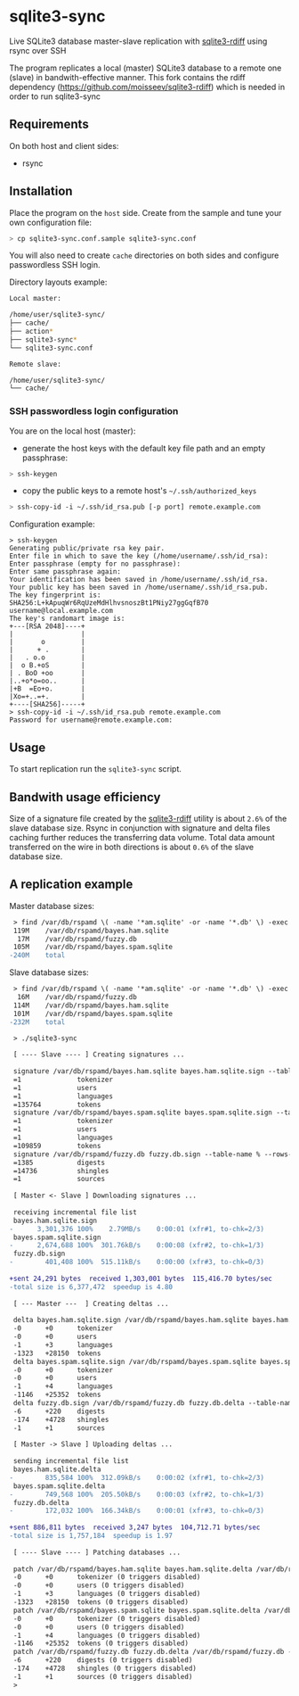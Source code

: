 # sqlite3-sync
Live SQLite3 database master-slave replication with [sqlite3-rdiff](https://github.com/moisseev/sqlite3-rdiff) using rsync over SSH

The program replicates a local (master) SQLite3 database to a remote one (slave) in bandwith-effective manner.
This fork contains the rdiff dependency (https://github.com/moisseev/sqlite3-rdiff) which is needed in order to run sqlite3-sync

## Requirements

On both host and client sides:
- rsync

## Installation

Place the program on the `host` side. Create from the sample and tune your own configuration file:
```sh
> cp sqlite3-sync.conf.sample sqlite3-sync.conf
```
You will also need to create `cache` directories on both sides and configure passwordless SSH login.

Directory layouts example:

```sh
Local master:

/home/user/sqlite3-sync/
├── cache/
├── action*
├── sqlite3-sync*
└── sqlite3-sync.conf

Remote slave:

/home/user/sqlite3-sync/
└── cache/
```

### SSH passwordless login configuration

You are on the local host (master):

* generate the host keys with the default key file path and an empty passphrase:
 ```sh
 > ssh-keygen
 ```

* copy the public keys to a remote host's `~/.ssh/authorized_keys`
 ```sh
 > ssh-copy-id -i ~/.ssh/id_rsa.pub [-p port] remote.example.com
 ```

Configuration example:

```
> ssh-keygen
Generating public/private rsa key pair.
Enter file in which to save the key (/home/username/.ssh/id_rsa):
Enter passphrase (empty for no passphrase):
Enter same passphrase again:
Your identification has been saved in /home/username/.ssh/id_rsa.
Your public key has been saved in /home/username/.ssh/id_rsa.pub.
The key fingerprint is:
SHA256:L+kApuqWr6RqUzeMdHlhvsnoszBt1PNiy27ggGqfB70 username@local.example.com
The key's randomart image is:
+---[RSA 2048]----+
|                 |
|       o         |
|      + .        |
|   . o.o         |
|  o B.+oS        |
| . BoO +oo       |
|..+o*o=oo..      |
|+B  =Eo+o.       |
|Xo=+..=+.        |
+----[SHA256]-----+
> ssh-copy-id -i ~/.ssh/id_rsa.pub remote.example.com
Password for username@remote.example.com:
```

## Usage

To start replication run the `sqlite3-sync` script.

## Bandwith usage efficiency

Size of a signature file created by the [sqlite3-rdiff](https://github.com/moisseev/sqlite3-rdiff) utility is about `2.6%` of the slave database size. Rsync in conjunction with signature and delta files caching further reduces the transferring data volume. Total data amount transferred on the wire in both directions is about `0.6%` of the slave database size.

## A replication example

Master database sizes:
```diff
 > find /var/db/rspamd \( -name '*am.sqlite' -or -name '*.db' \) -exec du -shc {} +
 119M    /var/db/rspamd/bayes.ham.sqlite
  17M    /var/db/rspamd/fuzzy.db
 105M    /var/db/rspamd/bayes.spam.sqlite
-240M    total
```
Slave database sizes:
```diff
 > find /var/db/rspamd \( -name '*am.sqlite' -or -name '*.db' \) -exec du -shc {} +
  16M    /var/db/rspamd/fuzzy.db
 114M    /var/db/rspamd/bayes.ham.sqlite
 101M    /var/db/rspamd/bayes.spam.sqlite
-232M    total
```
```diff
 > ./sqlite3-sync
 
 [ ---- Slave ---- ] Creating signatures ...
 
 signature /var/db/rspamd/bayes.ham.sqlite bayes.ham.sqlite.sign --table-name % --rows-per-hash 18
 =1              tokenizer
 =1              users
 =1              languages
 =135764         tokens
 signature /var/db/rspamd/bayes.spam.sqlite bayes.spam.sqlite.sign --table-name % --rows-per-hash 18
 =1              tokenizer
 =1              users
 =1              languages
 =109859         tokens
 signature /var/db/rspamd/fuzzy.db fuzzy.db.sign --table-name % --rows-per-hash 18
 =1385           digests
 =14736          shingles
 =1              sources
 
 [ Master <- Slave ] Downloading signatures ...
 
 receiving incremental file list
 bayes.ham.sqlite.sign
-      3,301,376 100%    2.79MB/s    0:00:01 (xfr#1, to-chk=2/3)
 bayes.spam.sqlite.sign
-      2,674,688 100%  301.76kB/s    0:00:08 (xfr#2, to-chk=1/3)
 fuzzy.db.sign
-        401,408 100%  515.11kB/s    0:00:00 (xfr#3, to-chk=0/3)
 
+sent 24,291 bytes  received 1,303,001 bytes  115,416.70 bytes/sec
-total size is 6,377,472  speedup is 4.80
 
 [ --- Master ---  ] Creating deltas ...
 
 delta bayes.ham.sqlite.sign /var/db/rspamd/bayes.ham.sqlite bayes.ham.sqlite.delta --table-name %
 -0      +0      tokenizer
 -0      +0      users
 -1      +3      languages
 -1323   +28150  tokens
 delta bayes.spam.sqlite.sign /var/db/rspamd/bayes.spam.sqlite bayes.spam.sqlite.delta --table-name %
 -0      +0      tokenizer
 -0      +0      users
 -1      +4      languages
 -1146   +25352  tokens
 delta fuzzy.db.sign /var/db/rspamd/fuzzy.db fuzzy.db.delta --table-name %
 -6      +220    digests
 -174    +4728   shingles
 -1      +1      sources
 
 [ Master -> Slave ] Uploading deltas ...
 
 sending incremental file list
 bayes.ham.sqlite.delta
-        835,584 100%  312.09kB/s    0:00:02 (xfr#1, to-chk=2/3)
 bayes.spam.sqlite.delta
-        749,568 100%  205.50kB/s    0:00:03 (xfr#2, to-chk=1/3)
 fuzzy.db.delta
-        172,032 100%  166.34kB/s    0:00:01 (xfr#3, to-chk=0/3)
 
+sent 886,811 bytes  received 3,247 bytes  104,712.71 bytes/sec
-total size is 1,757,184  speedup is 1.97
 
 [ ---- Slave ---- ] Patching databases ...
 
 patch /var/db/rspamd/bayes.ham.sqlite bayes.ham.sqlite.delta /var/db/rspamd/bayes.ham.sqlite --table-name % --multimaster 0
 -0      +0      tokenizer (0 triggers disabled)
 -0      +0      users (0 triggers disabled)
 -1      +3      languages (0 triggers disabled)
 -1323   +28150  tokens (0 triggers disabled)
 patch /var/db/rspamd/bayes.spam.sqlite bayes.spam.sqlite.delta /var/db/rspamd/bayes.spam.sqlite --table-name % --multimaster 0
 -0      +0      tokenizer (0 triggers disabled)
 -0      +0      users (0 triggers disabled)
 -1      +4      languages (0 triggers disabled)
 -1146   +25352  tokens (0 triggers disabled)
 patch /var/db/rspamd/fuzzy.db fuzzy.db.delta /var/db/rspamd/fuzzy.db --table-name % --multimaster 0
 -6      +220    digests (0 triggers disabled)
 -174    +4728   shingles (0 triggers disabled)
 -1      +1      sources (0 triggers disabled)
 >
```
